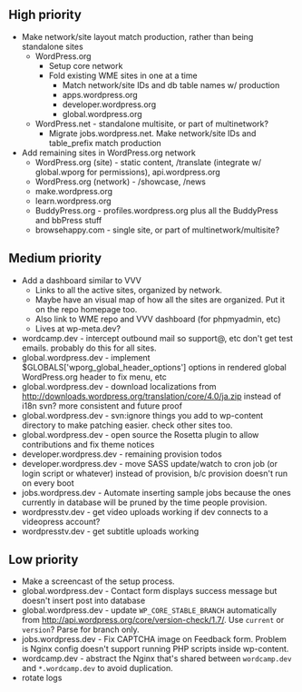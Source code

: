 ## High priority

* Make network/site layout match production, rather than being standalone sites
	* WordPress.org
		* Setup core network
		* Fold existing WME sites in one at a time
			- Match network/site IDs and db table names w/ production
			- apps.wordpress.org
			- developer.wordpress.org
			- global.wordpress.org
	* WordPress.net - standalone multisite, or part of multinetwork?
		* Migrate jobs.wordpress.net. Make network/site IDs and table_prefix match production
* Add remaining sites in WordPress.org network
	* WordPress.org (site)    - static content, /translate (integrate w/ global.wporg for permissions), api.wordpress.org
	* WordPress.org (network) - /showcase, /news
	* make.wordpress.org
	* learn.wordpress.org
	* BuddyPress.org - profiles.wordpress.org plus all the BuddyPress and bbPress stuff
	* browsehappy.com - single site, or part of multinetwork/multisite?


## Medium priority

* Add a dashboard similar to VVV
	* Links to all the active sites, organized by network.
	* Maybe have an visual map of how all the sites are organized. Put it on the repo homepage too.
	* Also link to WME repo and VVV dashboard (for phpmyadmin, etc)
	* Lives at wp-meta.dev?
* wordcamp.dev - intercept outbound mail so support@, etc don't get test emails. probably do this for all sites.
* global.wordpress.dev - implement $GLOBALS['wporg_global_header_options'] options in rendered global WordPress.org header to fix menu, etc
* global.wordpress.dev - download localizations from http://downloads.wordpress.org/translation/core/4.0/ja.zip instead of i18n svn? more consistent and future proof 
* global.wordpress.dev - svn:ignore things you add to wp-content directory to make patching easier. check other sites too.
* global.wordpress.dev - open source the Rosetta plugin to allow contributions and fix theme notices
* developer.wordpress.dev - remaining provision todos
* developer.wordpress.dev - move SASS update/watch to cron job (or login script or whatever) instead of provision, b/c provision doesn't run on every boot  
* jobs.wordpress.dev - Automate inserting sample jobs because the ones currently in database will be pruned by the time people provision.
* wordpresstv.dev - get video uploads working if dev connects to a videopress account?
* wordpresstv.dev - get subtitle uploads working


## Low priority

* Make a screencast of the setup process.
* global.wordpress.dev - Contact form displays success message but doesn't insert post into database
* global.wordpress.dev - update `WP_CORE_STABLE_BRANCH` automatically from http://api.wordpress.org/core/version-check/1.7/. Use `current` or `version`? Parse for branch only.
* jobs.wordpress.dev - Fix CAPTCHA image on Feedback form. Problem is Nginx config doesn't support running PHP scripts inside wp-content.
* wordcamp.dev - abstract the Nginx that's shared between `wordcamp.dev` and `*.wordcamp.dev` to avoid duplication.
* rotate logs
